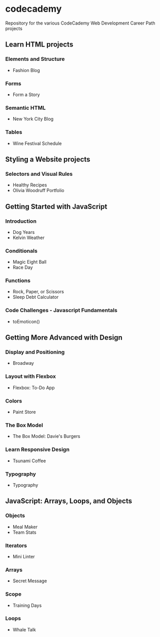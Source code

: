 # codecademy
Repository for the various CodeCademy Web Development Career Path projects

## Learn HTML projects
### Elements and Structure
* Fashion Blog

### Forms
* Form a Story

### Semantic HTML
* New York City Blog

### Tables
* Wine Festival Schedule

## Styling a Website projects
### Selectors and Visual Rules
* Healthy Recipes
* Olivia Woodruff Portfolio

## Getting Started with JavaScript
### Introduction
* Dog Years
* Kelvin Weather

### Conditionals
* Magic Eight Ball
* Race Day

### Functions
* Rock, Paper, or Scissors
* Sleep Debt Calculator

### Code Challenges - Javascript Fundamentals
* toEmoticon()

## Getting More Advanced with Design
### Display and Positioning
* Broadway

### Layout with Flexbox
* Flexbox: To-Do App

### Colors
* Paint Store

### The Box Model
* The Box Model: Davie's Burgers

### Learn Responsive Design
* Tsunami Coffee

### Typography
* Typography

## JavaScript: Arrays, Loops, and Objects
### Objects
* Meal Maker
* Team Stats

### Iterators
* Mini Linter

### Arrays
* Secret Message

### Scope
* Training Days

### Loops
* Whale Talk
